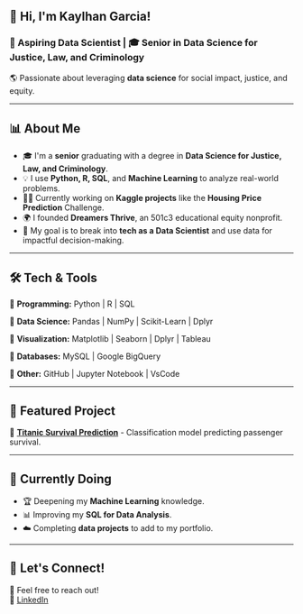 
## 👋 Hi, I'm Kaylhan Garcia!

### 🚀 Aspiring Data Scientist | 🎓 Senior in Data Science for Justice, Law, and Criminology  
🌎 Passionate about leveraging **data science** for social impact, justice, and equity.  

---

## 📊 About Me
- 🎓 I'm a **senior** graduating with a degree in **Data Science for Justice, Law, and Criminology**.
- 💡 I use **Python, R, SQL**, and **Machine Learning** to analyze real-world problems.
- 👩‍💻 Currently working on **Kaggle projects** like the **Housing Price Prediction** Challenge.
- 🌍 I founded **Dreamers Thrive**, an 501c3 educational equity nonprofit.
- 🎯 My goal is to break into **tech as a Data Scientist** and use data for impactful decision-making.

---

## 🛠️ Tech & Tools
🔹 **Programming:** Python | R | SQL  

🔹 **Data Science:** Pandas | NumPy | Scikit-Learn | Dplyr

🔹 **Visualization:** Matplotlib | Seaborn | Dplyr | Tableau  

🔹 **Databases:** MySQL | Google BigQuery  

🔹 **Other:** GitHub | Jupyter Notebook | VsCode 

---

## 📂 Featured Project
🔹 [**Titanic Survival Prediction**](https://github.com/kerawyd/TitanicKaggleChallenge) - Classification model predicting passenger survival.  

---

## 🌱 Currently Doing
- 🏆 Deepening my **Machine Learning** knowledge.  
- 📊 Improving my **SQL for Data Analysis**.  
- ☁️ Completing **data projects** to add to my portfolio. 

---

## 💬 Let's Connect!
📩 Feel free to reach out!  
💼 [LinkedIn](https://www.linkedin.com/in/kaylhan-garcia/) 
